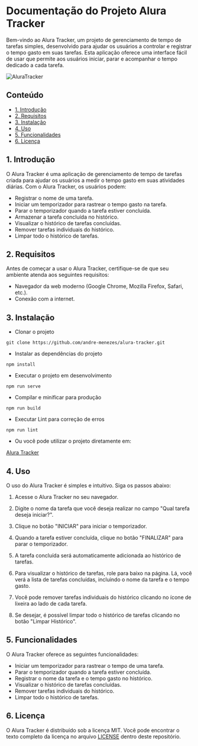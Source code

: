 # Documentação do Projeto Alura Tracker

Bem-vindo ao Alura Tracker, um projeto de gerenciamento de tempo de tarefas simples, desenvolvido para ajudar os usuários a controlar e registrar o tempo gasto em suas tarefas. Esta aplicação oferece uma interface fácil de usar que permite aos usuários iniciar, parar e acompanhar o tempo dedicado a cada tarefa.

![AluraTracker](https://github.com/andre-menezes/alura-tracker/assets/69818988/0e2d727b-2255-4146-bb1c-ec05e3df3fe0)


## Conteúdo

- [1. Introdução](#1-introdução)
- [2. Requisitos](#2-requisitos)
- [3. Instalação](#3-instalação)
- [4. Uso](#4-uso)
- [5. Funcionalidades](#5-funcionalidades)
- [6. Licença](#6-licença)

## 1. Introdução

O Alura Tracker é uma aplicação de gerenciamento de tempo de tarefas criada para ajudar os usuários a medir o tempo gasto em suas atividades diárias. Com o Alura Tracker, os usuários podem:

- Registrar o nome de uma tarefa.
- Iniciar um temporizador para rastrear o tempo gasto na tarefa.
- Parar o temporizador quando a tarefa estiver concluída.
- Armazenar a tarefa concluída no histórico.
- Visualizar o histórico de tarefas concluídas.
- Remover tarefas individuais do histórico.
- Limpar todo o histórico de tarefas.

## 2. Requisitos

Antes de começar a usar o Alura Tracker, certifique-se de que seu ambiente atenda aos seguintes requisitos:

- Navegador da web moderno (Google Chrome, Mozilla Firefox, Safari, etc.).
- Conexão com a internet.

## 3. Instalação

- Clonar o projeto

```
git clone https://github.com/andre-menezes/alura-tracker.git
```

- Instalar as dependências do projeto

```
npm install
```

- Executar o projeto em desenvolvimento

```
npm run serve
```

- Compilar e minificar para produção

```
npm run build
```

- Executar Lint para correção de erros

```
npm run lint
```

- Ou você pode utilizar o projeto diretamente em:

[Alura Tracker](https://exemplo.com/alura-tracker)

## 4. Uso

O uso do Alura Tracker é simples e intuitivo. Siga os passos abaixo:

1. Acesse o Alura Tracker no seu navegador.

2. Digite o nome da tarefa que você deseja realizar no campo "Qual tarefa deseja iniciar?".

3. Clique no botão "INICIAR" para iniciar o temporizador.

4. Quando a tarefa estiver concluída, clique no botão "FINALIZAR" para parar o temporizador.

5. A tarefa concluída será automaticamente adicionada ao histórico de tarefas.

6. Para visualizar o histórico de tarefas, role para baixo na página. Lá, você verá a lista de tarefas concluídas, incluindo o nome da tarefa e o tempo gasto.

7. Você pode remover tarefas individuais do histórico clicando no ícone de lixeira ao lado de cada tarefa.

8. Se desejar, é possível limpar todo o histórico de tarefas clicando no botão "Limpar Histórico".

## 5. Funcionalidades

O Alura Tracker oferece as seguintes funcionalidades:

- Iniciar um temporizador para rastrear o tempo de uma tarefa.
- Parar o temporizador quando a tarefa estiver concluída.
- Registrar o nome da tarefa e o tempo gasto no histórico.
- Visualizar o histórico de tarefas concluídas.
- Remover tarefas individuais do histórico.
- Limpar todo o histórico de tarefas.

## 6. Licença

O Alura Tracker é distribuído sob a licença MIT. Você pode encontrar o texto completo da licença no arquivo [LICENSE](link-para-a-licença](https://github.com/andre-menezes/alura-tracker/blob/main/LICENSE)https://github.com/andre-menezes/alura-tracker/blob/main/LICENSE) dentro deste repositório.
